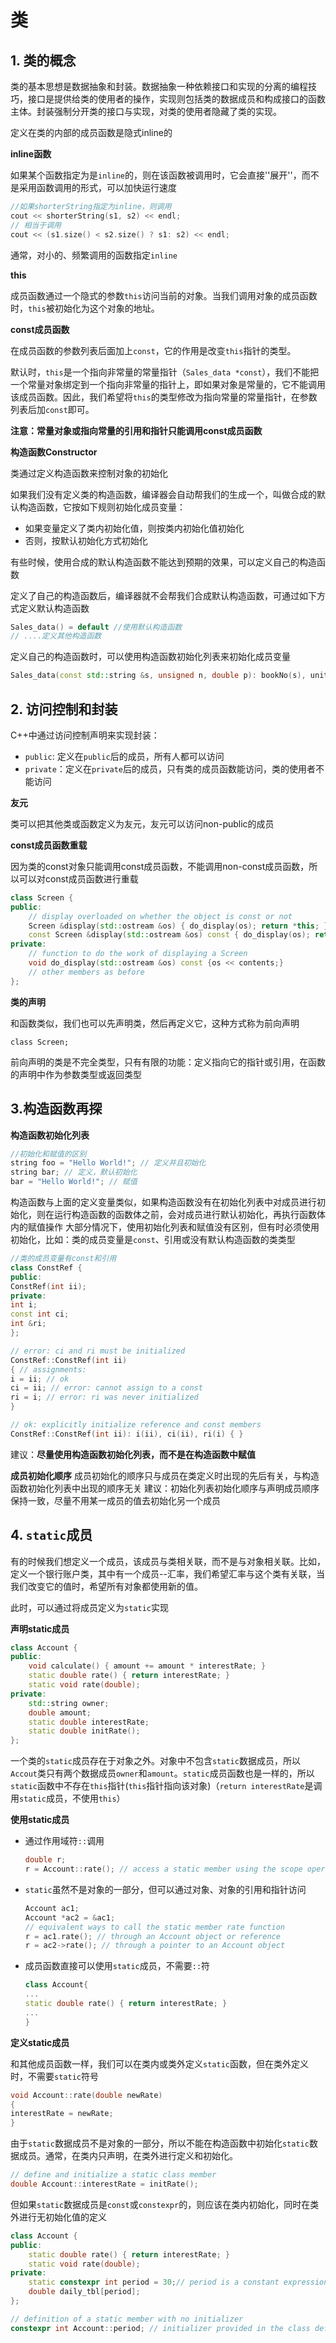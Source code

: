 # 类

## 1. 类的概念

类的基本思想是数据抽象和封装。数据抽象一种依赖接口和实现的分离的编程技巧，接口是提供给类的使用者的操作，实现则包括类的数据成员和构成接口的函数主体。封装强制分开类的接口与实现，对类的使用者隐藏了类的实现。

定义在类的内部的成员函数是隐式inline的

**inline函数**

如果某个函数指定为是`inline`的，则在该函数被调用时，它会直接''展开''，而不是采用函数调用的形式，可以加快运行速度

```c++
//如果shorterString指定为inline，则调用
cout << shorterString(s1, s2) << endl;
// 相当于调用
cout << (s1.size() < s2.size() ? s1: s2) << endl;
```

通常，对小的、频繁调用的函数指定`inline`

**this**

成员函数通过一个隐式的参数`this`访问当前的对象。当我们调用对象的成员函数时，`this`被初始化为这个对象的地址。

**const成员函数**

在成员函数的参数列表后面加上`const`，它的作用是改变`this`指针的类型。

默认时，`this`是一个指向非常量的常量指针（`Sales_data *const`），我们不能把一个常量对象绑定到一个指向非常量的指针上，即如果对象是常量的，它不能调用该成员函数。因此，我们希望将`this`的类型修改为指向常量的常量指针，在参数列表后加`const`即可。

**注意：常量对象或指向常量的引用和指针只能调用const成员函数**

**构造函数Constructor**

类通过定义构造函数来控制对象的初始化

如果我们没有定义类的构造函数，编译器会自动帮我们的生成一个，叫做合成的默认构造函数，它按如下规则初始化成员变量：

* 如果变量定义了类内初始化值，则按类内初始化值初始化
* 否则，按默认初始化方式初始化

有些时候，使用合成的默认构造函数不能达到预期的效果，可以定义自己的构造函数

定义了自己的构造函数后，编译器就不会帮我们合成默认构造函数，可通过如下方式定义默认构造函数

```c++
Sales_data() = default //使用默认构造函数
// ....定义其他构造函数
```

定义自己的构造函数时，可以使用构造函数初始化列表来初始化成员变量

```c++
Sales_data(const std::string &s, unsigned n, double p): bookNo(s), units_sold(n), revenue(p*n) { }
```

## 2. 访问控制和封装

C++中通过访问控制声明来实现封装：

* `public`: 定义在`public`后的成员，所有人都可以访问
* `private`：定义在`private`后的成员，只有类的成员函数能访问，类的使用者不能访问

**友元**

类可以把其他类或函数定义为友元，友元可以访问non-public的成员

**const成员函数重载**

因为类的const对象只能调用const成员函数，不能调用non-const成员函数，所以可以对const成员函数进行重载

```c++
class Screen {
public:
    // display overloaded on whether the object is const or not
    Screen &display(std::ostream &os) { do_display(os); return *this; }
    const Screen &display(std::ostream &os) const { do_display(os); return *this; }
private:
    // function to do the work of displaying a Screen
    void do_display(std::ostream &os) const {os << contents;}
    // other members as before
};
```

**类的声明**

和函数类似，我们也可以先声明类，然后再定义它，这种方式称为前向声明

```
class Screen;
```

前向声明的类是不完全类型，只有有限的功能：定义指向它的指针或引用，在函数的声明中作为参数类型或返回类型

## 3.构造函数再探

**构造函数初始化列表**

```c++
//初始化和赋值的区别
string foo = "Hello World!"; // 定义并且初始化
string bar; // 定义，默认初始化
bar = "Hello World!"; // 赋值
```
构造函数与上面的定义变量类似，如果构造函数没有在初始化列表中对成员进行初始化，则在运行构造函数的函数体之前，会对成员进行默认初始化，再执行函数体内的赋值操作
大部分情况下，使用初始化列表和赋值没有区别，但有时必须使用初始化，比如：类的成员变量是`const`、引用或没有默认构造函数的类类型
```c++
//类的成员变量有const和引用
class ConstRef {
public:
ConstRef(int ii);
private:
int i;
const int ci;
int &ri;
};

// error: ci and ri must be initialized
ConstRef::ConstRef(int ii)
{ // assignments:
i = ii; // ok
ci = ii; // error: cannot assign to a const
ri = i; // error: ri was never initialized
}

// ok: explicitly initialize reference and const members
ConstRef::ConstRef(int ii): i(ii), ci(ii), ri(i) { }
```
建议：**尽量使用构造函数初始化列表，而不是在构造函数中赋值**

**成员初始化顺序**
成员初始化的顺序只与成员在类定义时出现的先后有关，与构造函数初始化列表中出现的顺序无关
建议：初始化列表初始化顺序与声明成员顺序保持一致，尽量不用某一成员的值去初始化另一个成员


## 4. `static`成员

有的时候我们想定义一个成员，该成员与类相关联，而不是与对象相关联。比如，定义一个银行账户类，其中有一个成员--汇率，我们希望汇率与这个类有关联，当我们改变它的值时，希望所有对象都使用新的值。

此时，可以通过将成员定义为`static`实现

**声明static成员**

```c++
class Account {
public:
    void calculate() { amount += amount * interestRate; }
    static double rate() { return interestRate; }
    static void rate(double);
private:
    std::string owner;
    double amount;
    static double interestRate;
    static double initRate();
};
```

一个类的`static`成员存在于对象之外。对象中不包含`static`数据成员，所以`Accout`类只有两个数据成员`owner`和`amount`。`static`成员函数也是一样的，所以`static`函数中不存在`this`指针(`this`指针指向该对象)（`return interestRate`是调用`static`成员，不使用`this`）

**使用static成员**

* 通过作用域符`::`调用

  ```c++
  double r;
  r = Account::rate(); // access a static member using the scope operator
  ```

* `static`虽然不是对象的一部分，但可以通过对象、对象的引用和指针访问

  ```c++
  Account ac1;
  Account *ac2 = &ac1;
  // equivalent ways to call the static member rate function
  r = ac1.rate(); // through an Account object or reference
  r = ac2->rate(); // through a pointer to an Account object
  ```

* 成员函数直接可以使用`static`成员，不需要`::`符

  ```c++
  class Account{
  ...
  static double rate() { return interestRate; }
  ...
  }
  ```

**定义static成员**

和其他成员函数一样，我们可以在类内或类外定义`static`函数，但在类外定义时，不需要`static`符号

```c++
void Account::rate(double newRate)
{
interestRate = newRate;
}
```

由于`static`数据成员不是对象的一部分，所以不能在构造函数中初始化`static`数据成员。通常，在类内只声明，在类外进行定义和初始化。

```c++
// define and initialize a static class member
double Account::interestRate = initRate();
```

但如果`static`数据成员是`const`或`constexpr`的，则应该在类内初始化，同时在类外进行无初始化值的定义

```c++
class Account {
public:
    static double rate() { return interestRate; }
    static void rate(double);
private:
    static constexpr int period = 30;// period is a constant expression
    double daily_tbl[period];
};

// definition of a static member with no initializer
constexpr int Account::period; // initializer provided in the class definition
```

